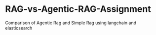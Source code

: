 # RAG-vs-Agentic-RAG-Assignment
Comparison of Agentic Rag and Simple Rag using langchain and elasticsearch
